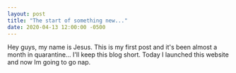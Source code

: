 ```yaml
---
layout: post
title: "The start of something new..."
date: 2020-04-13 12:00:00 -0500
---
```


Hey guys, my name is Jesus. This is my first post and it's been almost a month in quarantine... I'll keep this blog short. Today I launched this website and now Im going to go nap.
